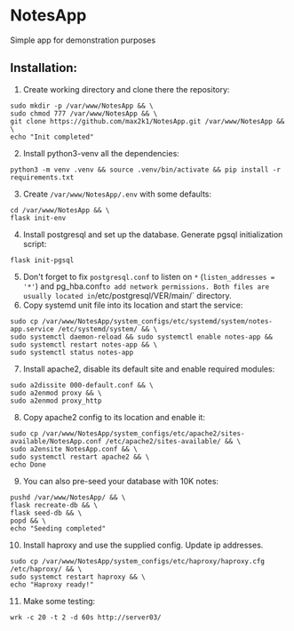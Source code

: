 # NotesApp
Simple app for demonstration purposes

## Installation:
1. Create working directory and clone there the repository:
```
sudo mkdir -p /var/www/NotesApp && \
sudo chmod 777 /var/www/NotesApp && \
git clone https://github.com/max2k1/NotesApp.git /var/www/NotesApp && \
echo "Init completed"
``` 
2. Install python3-venv all the dependencies:
```angular2html
python3 -m venv .venv && source .venv/bin/activate && pip install -r requirements.txt
```
3. Create `/var/www/NotesApp/.env` with some defaults:
```angular2html
cd /var/www/NotesApp && \
flask init-env 
```
4. Install postgresql and set up the database. Generate pgsql initialization script:
```angular2h
flask init-pgsql
```
5. Don't forget to fix `postgresql.conf` to listen on `*` (`listen_addresses = '*'`) and pg_hba.conf` to add network permissions. Both files are usually located in `/etc/postgresql/VER/main/` directory.
6. Copy systemd unit file into its location and start the service:
```angular2html
sudo cp /var/www/NotesApp/system_configs/etc/systemd/system/notes-app.service /etc/systemd/system/ && \
sudo systemctl daemon-reload && sudo systemctl enable notes-app && sudo systemctl restart notes-app && \
sudo systemctl status notes-app
```
7. Install apache2, disable its default site and enable required modules:
```angular2html
sudo a2dissite 000-default.conf && \
sudo a2enmod proxy && \
sudo a2enmod proxy_http
```
8. Copy apache2 config to its location and enable it:
```
sudo cp /var/www/NotesApp/system_configs/etc/apache2/sites-available/NotesApp.conf /etc/apache2/sites-available/ && \
sudo a2ensite NotesApp.conf && \
sudo systemctl restart apache2 && \
echo Done
```
9. You can also pre-seed your database with 10K notes:
```angular2html
pushd /var/www/NotesApp/ && \
flask recreate-db && \
flask seed-db && \
popd && \
echo "Seeding completed"
```
10. Install haproxy and use the supplied config. Update ip addresses.
```
sudo cp /var/www/NotesApp/system_configs/etc/haproxy/haproxy.cfg /etc/haproxy/ && \
sudo systemct restart haproxy && \
echo "Haproxy ready!" 
```
11. Make some testing:
```angular2html
wrk -c 20 -t 2 -d 60s http://server03/
```
